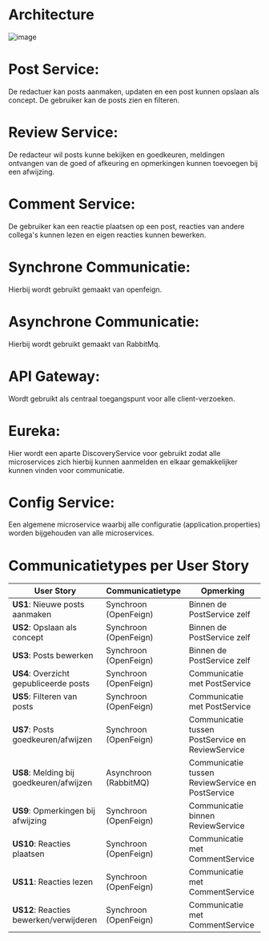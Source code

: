 # Architecture

![image](https://github.com/user-attachments/assets/acbeae58-bdb7-45f4-9289-235264fc5cbb)


# Post Service: 
De redactuer kan posts aanmaken, updaten en een post kunnen opslaan als concept. De gebruiker kan de posts zien en filteren.

# Review Service: 
De redacteur wil posts kunne bekijken en goedkeuren, meldingen ontvangen van de goed of afkeuring en opmerkingen kunnen toevoegen bij een afwijzing.

# Comment Service:
De gebruiker kan een reactie plaatsen op een post, reacties van andere collega's kunnen lezen en eigen reacties kunnen bewerken.

# Synchrone Communicatie: 
Hierbij wordt gebruikt gemaakt van openfeign.

# Asynchrone Communicatie: 
Hierbij wordt gebruikt gemaakt van RabbitMq.

# API Gateway: 
Wordt gebruikt als centraal toegangspunt voor alle client-verzoeken.

# Eureka: 
Hier wordt een aparte DiscoveryService voor gebruikt zodat alle microservices zich hierbij kunnen aanmelden en elkaar gemakkelijker kunnen vinden voor communicatie.

# Config Service: 
Een algemene microservice waarbij alle configuratie (application.properties) worden bijgehouden van alle microservices.


# Communicatietypes per User Story

| **User Story**                           | **Communicatietype**        | **Opmerking**                                    |
|------------------------------------------|-----------------------------|--------------------------------------------------|
| **US1**: Nieuwe posts aanmaken           | Synchroon (OpenFeign)       | Binnen de PostService zelf                       |
| **US2**: Opslaan als concept             | Synchroon (OpenFeign)       | Binnen de PostService zelf                       |
| **US3**: Posts bewerken                  | Synchroon (OpenFeign)       | Binnen de PostService zelf                       |
| **US4**: Overzicht gepubliceerde posts   | Synchroon (OpenFeign)       | Communicatie met PostService                     |
| **US5**: Filteren van posts              | Synchroon (OpenFeign)       | Communicatie met PostService                     |
| **US7**: Posts goedkeuren/afwijzen       | Synchroon (OpenFeign)       | Communicatie tussen PostService en ReviewService |
| **US8**: Melding bij goedkeuren/afwijzen | Asynchroon (RabbitMQ)       | Communicatie tussen ReviewService en PostService |
| **US9**: Opmerkingen bij afwijzing       | Synchroon (OpenFeign)       | Communicatie binnen ReviewService                |
| **US10**: Reacties plaatsen              | Synchroon (OpenFeign)       | Communicatie met CommentService                  |
| **US11**: Reacties lezen                 | Synchroon (OpenFeign)       | Communicatie met CommentService                  |
| **US12**: Reacties bewerken/verwijderen  | Synchroon (OpenFeign)       | Communicatie met CommentService                  |


